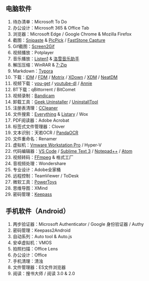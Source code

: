 ## 电脑软件

1. 待办清单：Microsoft To Do
2. 办公设计：Microsoft 365 & Office Tab
3. 浏览器：Microsoft Edge / Google Chrome & Mozilla Firefox
4. 截图：[Snipaste](https://zh.snipaste.com/) & [PicPick](https://picpick.app/) / [FastStone Capture](https://www.faststone.org/FSCaptureDetail.htm)
5. Gif截图：[Screen2Gif](https://github.com/NickeManarin/ScreenToGif)
6. 视频播放：Potplayer
7. 音乐播放：[Listen1](https://github.com/listen1/listen1_desktop) & [洛雪音乐助手](https://github.com/lyswhut/lx-music-desktop)
8. 解压压缩：WinRAR & [7-Zip](https://www.7-zip.org/)
9. Markdown：[Typora](https://typora.io/)
10. 下载：[IDM](https://www.internetdownloadmanager.com/) / [FDM](https://www.freedownloadmanager.org/zh/) / [Motrix](https://motrix.app/) / [XDown](https://xdown.org/) / [XDM](https://subhra74.github.io/xdm/) / [NeatDM](https://www.neatdownloadmanager.com/index.php/en/)
11. 视频下载：[you-get](https://github.com/soimort/you-get) / [youtube-dl](https://github.com/ytdl-org/youtube-dl) / [Annie](https://github.com/iawia002/annie)
12. BT下载：qBittorrent / BitComet
13. 视频录制：[Bandicam](https://www.bandicam.cn/)
14. 卸载工具：[Geek Uninstaller](https://geekuninstaller.com/) / [UninstallTool](https://crystalidea.com/uninstall-tool)
15. 注册表清理：[CCleaner](https://www.ccleaner.com/)
16. 文件搜索：[Everything](https://www.voidtools.com/) & [Listary](https://www.listary.com/download/beta/listary6/ListaryInstaller.exe) / Wox
17. PDF阅读器：Adobe Acrobat
18. 标签式文件管理器：Clover
19. 文本识别：天若OCR / [PandaOCR](https://github.com/miaomiaosoft/PandaOCR)
20. 文件重命名：Renamer
21. 虚拟机：[Vmware Workstation Pro](https://www.vmware.com/products/workstation-pro.html) / Hyper-V
22. 代码编辑器：[VS Code](https://code.visualstudio.com/) / [Sublime Text 3](https://www.sublimetext.com/3) / [Notepad++](https://notepad-plus-plus.org/) / [Atom](https://atom.io/)
23. 视频转码：[FFmpeg](https://ffmpeg.org/) & 格式工厂
24. 音视频处理：Wondershare
25. 专业设计：Adobe全家桶
26. 远程控制：TeamViewer / ToDesk
27. 微软工具：[PowerToys](https://github.com/microsoft/PowerToys)
28. 思维导图：XMind
29. 密码管理：[Keepass](https://keepass.info/)

## 手机软件（Android）
1. 两步验证器：Microsoft Authenticator / Google 身份验证器 / Authy
2. 密码管理：Keepass2Android
3. 自动系列：Auto tool & Auto.js
4. 安卓虚拟机：VMOS
5. 拍照扫描：Office Lens
6. 办公设计：Office
7. 手机清理：清浊
8. 文件管理器：ES文件浏览器
9. 阅读：搜书大师 / 阅读 3.0 & 2.0
